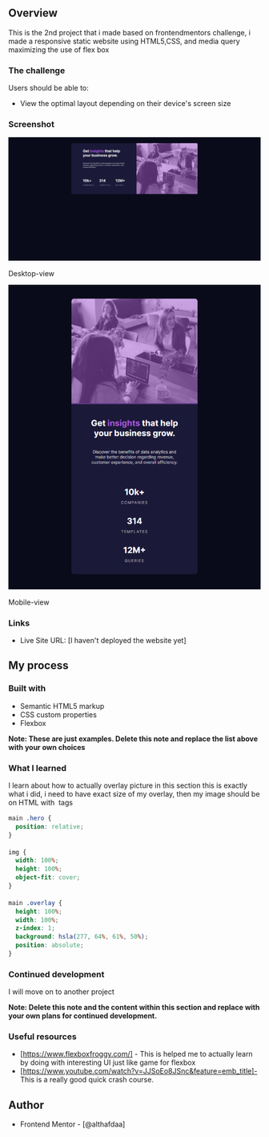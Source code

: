 ## Overview

This is the 2nd project that i made based on frontendmentors challenge, i made a responsive static website using HTML5,CSS, and media query
maximizing the use of flex box

### The challenge

Users should be able to:

- View the optimal layout depending on their device's screen size

### Screenshot

![](./screenshot.jpg)

Desktop-view

![](./screenshot2.jpg)

Mobile-view

### Links

- Live Site URL: [I haven't deployed the website yet]

## My process

### Built with

- Semantic HTML5 markup
- CSS custom properties
- Flexbox

**Note: These are just examples. Delete this note and replace the list above with your own choices**

### What I learned

I learn about how to actually overlay picture in this section this is exactly what i did, i need to have exact size of my overlay, then my image should be on HTML with <img> tags

```css
main .hero {
  position: relative;
}

img {
  width: 100%;
  height: 100%;
  object-fit: cover;
}

main .overlay {
  height: 100%;
  width: 100%;
  z-index: 1;
  background: hsla(277, 64%, 61%, 50%);
  position: absolute;
}
```

### Continued development

I will move on to another project

**Note: Delete this note and the content within this section and replace with your own plans for continued development.**

### Useful resources

- [https://www.flexboxfroggy.com/] - This is helped me to actually learn by doing with interesting UI just like game for flexbox
- [https://www.youtube.com/watch?v=JJSoEo8JSnc&feature=emb_title]- This is a really good quick crash course.

## Author

- Frontend Mentor - [@althafdaa]

